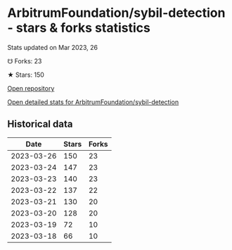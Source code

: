 # ArbitrumFoundation/sybil-detection - stars & forks statistics

Stats updated on Mar 2023, 26

☋ Forks: 23

★ Stars: 150

[Open repository](https://github.com/ArbitrumFoundation/sybil-detection)

[Open detailed stats for ArbitrumFoundation/sybil-detection](https://reviewgithub.com/rep/ArbitrumFoundation/sybil-detection)

## Historical data
| Date | Stars | Forks |
|------|-------|-------|
| 2023-03-26 | 150 | 23 | 
| 2023-03-24 | 147 | 23 | 
| 2023-03-23 | 140 | 23 | 
| 2023-03-22 | 137 | 22 | 
| 2023-03-21 | 130 | 20 | 
| 2023-03-20 | 128 | 20 | 
| 2023-03-19 | 72 | 10 | 
| 2023-03-18 | 66 | 10 | 

